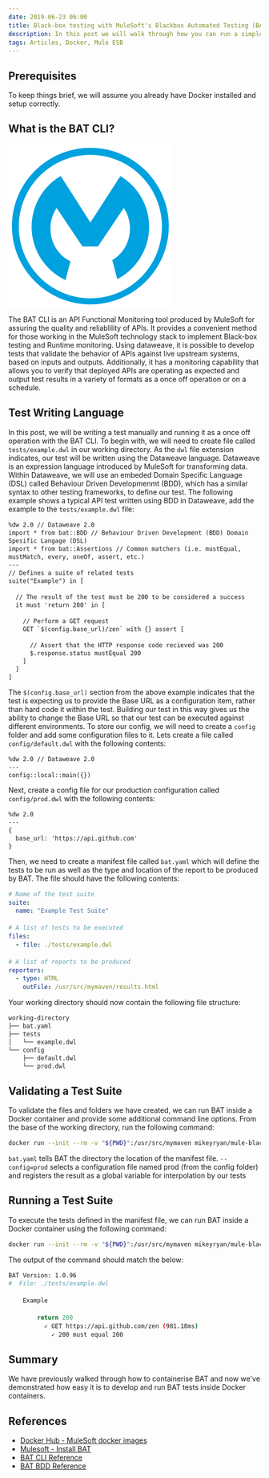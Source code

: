 ```yaml
---
date: 2019-06-23 06:00
title: Black-box testing with MuleSoft's Blackbox Automated Testing (BAT) CLI
description: In this post we will walk through how you can run a simple test using the BAT CLI inside of a Docker container.
tags: Articles, Docker, Mule ESB
---
```


## Prerequisites
To keep things brief, we will assume you already have Docker installed and setup correctly.

## What is the BAT CLI?

![MuleSoft logo](/images/posts/mulesoft-logo.svg)

The BAT CLI is an API Functional Monitoring tool produced by MuleSoft for assuring the quality and reliablility of APIs. It provides a convenient method for those working in the MuleSoft technology stack to implement Black-box testing and Runtime monitoring. Using dataweave, it is possible to develop tests that validate the behavior of APIs against live upstream systems, based on inputs and outputs. Additionally, it has a monitoring capability that allows you to verify that deployed APIs are operating as expected and output test results in a variety of formats as a once off operation or on a schedule.

## Test Writing Language

In this post, we will be writing a test manually and running it as a once off operation with the BAT CLI. To begin with, we will need to create file called `tests/example.dwl` in our working directory. As the `dwl` file extension indicates, our test will be written using the Dataweave language. Dataweave is an expression language introduced by MuleSoft for transforming data. Within Dataweave, we will use an embeded Domain Specific Language (DSL) called Behaviour Driven Developmenmt (BDD), which has a similar syntax to other testing frameworks, to define our test. The following example shows a typical API test written using BDD in Dataweave, add the example to the `tests/example.dwl` file:
```plaintext
%dw 2.0 // Dataweave 2.0
import * from bat::BDD // Behaviour Driven Development (BDD) Domain Spesific Langage (DSL)
import * from bat::Assertions // Common matchers (i.e. mustEqual, mustMatch, every, oneOf, assert, etc.)
---
// Defines a suite of related tests
suite("Example") in [

  // The result of the test must be 200 to be considered a success
  it must 'return 200' in [

    // Perform a GET request
    GET `$(config.base_url)/zen` with {} assert [
      
      // Assert that the HTTP response code recieved was 200
      $.response.status mustEqual 200
    ] 
  ]
]
```

The `$(config.base_url)` section from the above example indicates that the test is expecting us to provide the Base URL as a configuration item, rather than hard code it within the test. Building our test in this way gives us the ability to change the Base URL so that our test can be executed against different environments. To store our config, we will need to create a `config` folder and add some configuration files to it. Lets create a file called `config/default.dwl` with the following contents:
```plaintext
%dw 2.0 // Dataweave 2.0
---
config::local::main({})
```

Next, create a config file for our production configuration called `config/prod.dwl` with the following contents:
```plaintext
%dw 2.0
---
{
  base_url: 'https://api.github.com'
}
```

Then, we need to create a manifest file called `bat.yaml` which will define the tests to be run as well as the type and location of the report to be produced by BAT. The file should have the following contents:
```yaml
# Name of the test suite
suite:
  name: "Example Test Suite"

# A list of tests to be executed
files:
  - file: ./tests/example.dwl

# A list of reports to be produced
reporters:
  - type: HTML
    outFile: /usr/src/mymaven/results.html
```

Your working directory should now contain the following file structure:
```plaintext
working-directory
├── bat.yaml
├── tests
│   └── example.dwl
└── config
    ├── default.dwl
    └── prod.dwl
```

## Validating a Test Suite
To validate the files and folders we have created, we can run BAT inside a Docker container and provide some additional command line options. From the base of the working directory, run the following command:
```bash
docker run --init --rm -v "${PWD}":/usr/src/mymaven mikeyryan/mule-blackbox-automated-testing:latest bat.yaml --config=prod --validate
```

  `bat.yaml` tells BAT the directory the location of the manifest file.
  `--config=prod` selects a configuration file named prod (from the config folder) and registers the result as a global variable for interpolation by our tests

## Running a Test Suite
To execute the tests defined in the manifest file, we can run BAT inside a Docker container using the following command:
```bash
docker run --init --rm -v "${PWD}":/usr/src/mymaven mikeyryan/mule-blackbox-automated-testing:latest bat.yaml --config=prod
```

The output of the command should match the below:
```bash
BAT Version: 1.0.96
#  File: ./tests/example.dwl
    
    Example
        
        return 200
          ✓ GET https://api.github.com/zen (981.18ms)
            ✓ 200 must equal 200
```

## Summary
We have previously walked through how to containerise BAT and now we've demonstrated how easy it is to develop and run BAT tests inside Docker containers.

## References
- [Docker Hub - MuleSoft docker images][1]
- [Mulesoft - Install BAT][2]
- [BAT CLI Reference][3]
- [BAT BDD Reference][4]

[1]: https://hub.docker.com/r/mikeyryan/mule-blackbox-automated-testing "mikeyryan/mule-blackbox-automated-testing"
[2]: https://docs.mulesoft.com/api-functional-monitoring/bat-install-task "BAT Installation"
[3]: https://docs.mulesoft.com/api-functional-monitoring/bat-command-reference "BAT CLI Reference"
[4]: https://docs.mulesoft.com/api-functional-monitoring/bat-bdd-reference "BAT BDD Reference"